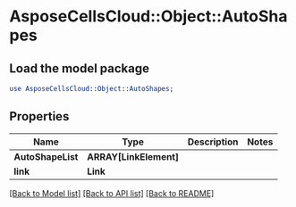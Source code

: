 # AsposeCellsCloud::Object::AutoShapes 

## Load the model package
```perl
use AsposeCellsCloud::Object::AutoShapes;
```

## Properties
Name | Type | Description | Notes
------------ | ------------- | ------------- | -------------
**AutoShapeList** | **ARRAY[LinkElement]** |  |
**link** | **Link** |  |  

[[Back to Model list]](../README.md#documentation-for-models) [[Back to API list]](../README.md#documentation-for-api-endpoints) [[Back to README]](../README.md)

